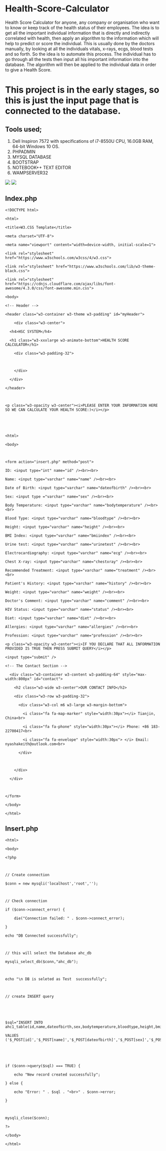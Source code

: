 # Health-Score-Calculator
Health Score Calculator for anyone, any company or organisation who want to know or keep track of the health status of their employees. The idea is to get all the important individual information that is directly and indirectly correlated with health, then apply an algorithm to the information which will help to predict or score the individual. This is usually done by the doctors manually, by looking at all the individuals vitals, x-rays, ecgs, blood tests and so forth. So the idea is to automate this process. The individual has to go through all the tests then input all his important information into the database. The algorithm will then be applied to the individual data in order to give a Health Score.

# This project is in the early stages, so this is just the input page that is connected to the database. 

## Tools used;
1. Dell Inspiron 7572 with specifications of i7-8550U CPU, 16.0GB RAM, 64-bit Windows 10 OS. 
2. PHPADMIN
3. MYSQL DATABASE
4. BOOTSTRAP
5. NOTEBOOK++ TEXT EDITOR
6. WAMPSERVER32

![](Screenshot%20(127).png)
![](Screenshot%20(128).png)
## Index.php
```
<!DOCTYPE html>

<html>

<title>W3.CSS Template</title>

<meta charset="UTF-8">

<meta name="viewport" content="width=device-width, initial-scale=1">

<link rel="stylesheet" href="https://www.w3schools.com/w3css/4/w3.css">

<link rel="stylesheet" href="https://www.w3schools.com/lib/w3-theme-black.css">

<link rel="stylesheet" href="https://cdnjs.cloudflare.com/ajax/libs/font-awesome/4.3.0/css/font-awesome.min.css">

<body>

<!-- Header -->

<header class="w3-container w3-theme w3-padding" id="myHeader">

    <div class="w3-center">

  <h4>HSC SYSTEM</h4>

  <h1 class="w3-xxxlarge w3-animate-bottom">HEALTH SCORE CALCULATOR</h1>

    <div class="w3-padding-32">

      

    </div>

  </div>

</header>



<p class="w3-opacity w3-center"><i>PLEASE ENTER YOUR INFORMATION HERE SO WE CAN CALCULATE YOUR HEALTH SCORE:)</i></p>





<html>

<body>



<form action="insert.php" method="post">

ID: <input type="int" name="id" /><br><br>

Name: <input type="varchar" name="name" /><br><br>

Date of Birth: <input type="varchar" name="dateofbirth" /><br><br> 

Sex: <input type ="varchar" name="sex" /><br><br>

Body Temperature: <input type="varchar" name="bodytemperature" /><br><br>

Blood Type: <input type="varchar" name="bloodtype" /><br><br>

Height: <input type="varchar" name="height" /><br><br>

BMI Index: <input type="varchar" name="bmiindex" /><br><br>

Urine test: <input type="varchar" name="urinetest" /><br><br>

Electrocardiography: <input type="varchar" name="ecg" /><br><br>

Chest X-ray: <input type="varchar" name="chestxray" /><br><br>

Recommended Treatment: <input type="varchar" name="treatment" /><br><br>

Patient's History: <input type="varchar" name="history" /><br><br>

Weight: <input type="varchar" name="weight" /><br><br>

Doctor's Comment: <input type="varchar" name="comment" /><br><br>

HIV Status: <input type="varchar" name="status" /><br><br>

Diet: <input type="varchar" name="diet" /><br><br>

Allergies: <input type="varchar" name="allergies" /><br><br>

Profession: <input type="varchar" name="profession" /><br><br>

<p class="w3-opacity w3-center"><i>IF YOU DECLARE THAT ALL INFORMATION PROVIDED IS TRUE THEN PRESS SUBMIT QUERY</i></p>

<input type="submit" />

<!-- The Contact Section -->

  <div class="w3-container w3-content w3-padding-64" style="max-width:800px" id="contact">

    <h2 class="w3-wide w3-center">OUR CONTACT INFO</h2>

    <div class="w3-row w3-padding-32">

      <div class="w3-col m6 w3-large w3-margin-bottom">

        <i class="fa fa-map-marker" style="width:30px"></i> Tianjin, China<br>

        <i class="fa fa-phone" style="width:30px"></i> Phone: +86 183-22700417<br>

        <i class="fa fa-envelope" style="width:30px"> </i> Email: nyashakeith@outlook.com<br>

      </div>

      

    </div>

  </div>

  

</form>

</body>

</html>
```

## Insert.php

```
<html>

<body>

<?php

 

// Create connection

$conn = new mysqli('localhost','root','');

 

// Check connection

if ($conn->connect_error) {

    die("Connection failed: " . $conn->connect_error);

} 

echo "DB Connected successfully";

 

// this will select the Database ahc_db

mysqli_select_db($conn,"ahc_db");

 

echo "\n DB is seleted as Test  successfully";

 

// create INSERT query

 

 

$sql="INSERT INTO ahc1_table(id,name,dateofbirth,sex,bodytemperature,bloodtype,height,bmiindex,urinetest,ecg,chestxray,treatment,history,weight,comment,status,diet,allergies,profession)

VALUES ('$_POST[id]','$_POST[name]','$_POST[dateofbirth]','$_POST[sex]','$_POST[bodytemperature]','$_POST[bloodtype]','$_POST[height]','$_POST[bmiindex]','$_POST[urinetest]','$_POST[ecg]','$_POST[chestxray]','$_POST[treatment]','$_POST[history]','$_POST[weight]','$_POST[comment]','$_POST[status]','$_POST[diet]','$_POST[allergies]','$_POST[profession]')";



 

if ($conn->query($sql) === TRUE) {

    echo "New record created successfully";

} else {

    echo "Error: " . $sql . "<br>" . $conn->error;

}

 

mysqli_close($conn);

?>

</body>

</html>
```
